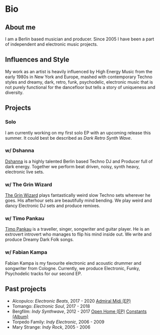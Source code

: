 # Bio

## About me
I am a Berlin based musician and producer. Since 2005 I have been a part of independent and electronic music projects.

## Influences and Style
My work as an artist is heavily influenced by High Energy Music from the early 1980s in New York and Europe, mashed with contemporary Techno styles and dreamy, dark, retro, funk, psychodelic, electronic music that is not purely functional for the dancefloor but tells a story of uniqueness and diversity.

## Projects

### Solo

I am currently working on my first solo EP with an upcoming release this summer. It could best be described as *Dark Retro Synth Wave*.

### w/ Dshanna

[Dshanna](https://soundcloud.com/dshanna_music) is a highly talented Berlin based Techno DJ and Producer full of dark energy. Together we perform beat driven, noisy, synth heavy, electronic live sets.

### w/ The Grin Wizard

[The Grin Wizard](https://soundcloud.com/thecrazyshadow) plays fantastically weird slow Techno sets wherever he goes. His afterhour sets are beautifully mind bending. We play weird and dancy Electronic DJ sets and produce remixes.

### w/ Timo Pankau

[Timo Pankau](https://timopankau.com/) is a traveller, singer, songwriter and guitar player. He is an extrovert introvert who manages to flip his mind inside out. We write and produce Dreamy Dark Folk songs.

### w/ Fabian Kampa

Fabian Kampa is my favourite electronic and acoustic drummer and songwriter from Cologne. Currently, we produce Electronic, Funky, Psychodelic tracks for our second EP.

## Past projects
- Alcopulco: *Electronic Beats*, 2017 - 2020 [Admiral Midi (EP)](https://soundcloud.com/alcopulco/sets/admiral-midi)
- Tomango: *Electronic Soul*, 2017 - 2018
- Bergfilm: *Indy Synthwave*, 2012 - 2017 [Open Home (EP)](https://soundcloud.com/bergfilm/sets/open-home-ep) [Constants (Album)](https://open.spotify.com/album/5TR45QMGPA8JIqBhaOnIaY)
- Torpedo Family: *Indy Electronic*, 2006 - 2009
- Mary Strange: *Indy Rock*, 2005 - 2006


